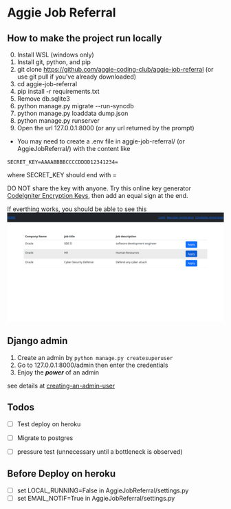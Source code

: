 # Aggie Job Referral

## How to make the project run locally
0. Install WSL (windows only)
1. Install git, python, and pip
2. git clone https://github.com/aggie-coding-club/aggie-job-referral (or use git pull if you've already downloaded)
3. cd aggie-job-referral
4. pip install -r requirements.txt
5. Remove db.sqlite3
6. python manage.py migrate --run-syncdb
7. python manage.py loaddata dump.json
8. python manage.py runserver
9. Open the url 127.0.0.1:8000 (or any url returned by the prompt)

* You may need to create a .env file in  aggie-job-referral/ (or AggieJobReferral/) with the content like
```
SECRET_KEY=AAAABBBBCCCCDDDD12341234=
```
where SECRET_KEY should end with =

 DO NOT share the key with anyone.
Try this online key generator [CodeIgniter Encryption Keys](https://randomkeygen.com/#ci_key), then add an equal sign at the end.

If everthing works, you should be able to see this
![](assets/demo_screenshot.png)


## Django admin
1. Create an admin by `python manage.py createsuperuser`
2. Go to 127.0.0.1:8000/admin then enter the credentials
3. Enjoy the ***power*** of an admin

see details at [creating-an-admin-user](https://docs.djangoproject.com/en/4.0/intro/tutorial02/#creating-an-admin-user)


## Todos
- [ ] Test deploy on heroku
- [ ] Migrate to postgres
- [ ] pressure test (unnecessary until a bottleneck is observed)


## **Before Deploy on heroku**
- [ ] set LOCAL_RUNNING=False in AggieJobReferral/settings.py
- [ ] set EMAIL_NOTIF=True in AggieJobReferral/settings.py